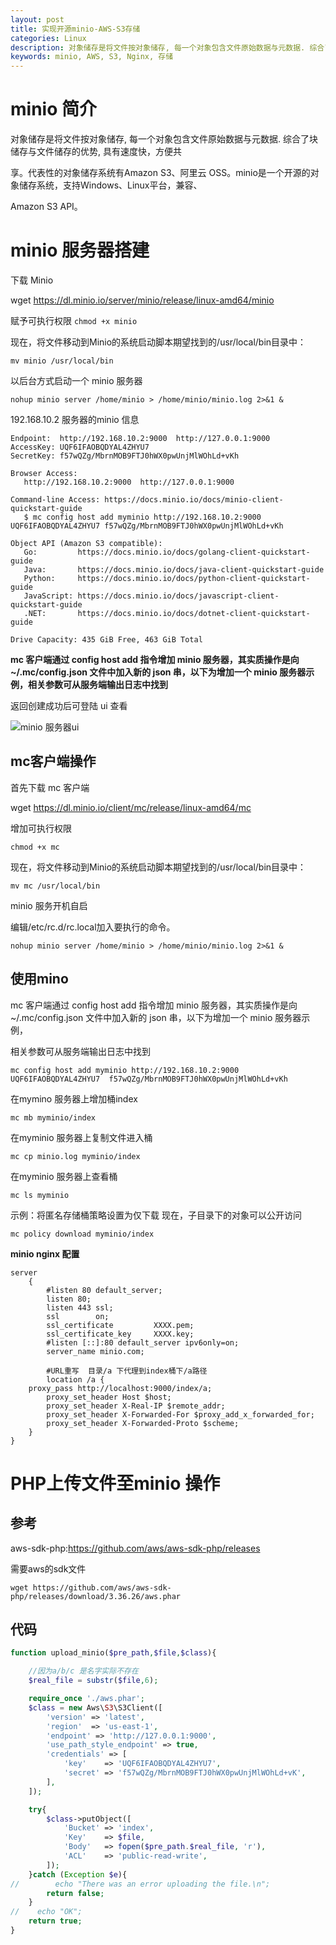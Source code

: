 ```yaml
---
layout: post
title: 实现开源minio-AWS-S3存储
categories: Linux
description: 对象储存是将文件按对象储存, 每一个对象包含文件原始数据与元数据. 综合了块储存与文件储存的优势具有速度快, 方便共享.代表性的对象储存系统有Amazon S3 阿里云 OSS.
keywords: minio, AWS, S3, Nginx, 存储
---
```




# minio 简介
对象储存是将文件按对象储存, 每一个对象包含文件原始数据与元数据. 综合了块储存与文件储存的优势, 具有速度快，方便共

享。代表性的对象储存系统有Amazon S3、阿里云 OSS。minio是一个开源的对象储存系统，支持Windows、Linux平台，兼容、

Amazon S3 API。

# minio 服务器搭建

下载 Minio

wget https://dl.minio.io/server/minio/release/linux-amd64/minio

赋予可执行权限
`chmod +x minio`

现在，将文件移动到Minio的系统启动脚本期望找到的/usr/local/bin目录中：

`mv minio /usr/local/bin`

以后台方式启动一个 minio 服务器

`nohup minio server /home/minio > /home/minio/minio.log 2>&1 &`

192.168.10.2 服务器的minio 信息
```
Endpoint:  http://192.168.10.2:9000  http://127.0.0.1:9000
AccessKey: UQF6IFAOBQDYAL4ZHYU7 
SecretKey: f57wQZg/MbrnMOB9FTJ0hWX0pwUnjMlWOhLd+vKh 

Browser Access:
   http://192.168.10.2:9000  http://127.0.0.1:9000

Command-line Access: https://docs.minio.io/docs/minio-client-quickstart-guide
   $ mc config host add myminio http://192.168.10.2:9000 UQF6IFAOBQDYAL4ZHYU7 f57wQZg/MbrnMOB9FTJ0hWX0pwUnjMlWOhLd+vKh

Object API (Amazon S3 compatible):
   Go:         https://docs.minio.io/docs/golang-client-quickstart-guide
   Java:       https://docs.minio.io/docs/java-client-quickstart-guide
   Python:     https://docs.minio.io/docs/python-client-quickstart-guide
   JavaScript: https://docs.minio.io/docs/javascript-client-quickstart-guide
   .NET:       https://docs.minio.io/docs/dotnet-client-quickstart-guide

Drive Capacity: 435 GiB Free, 463 GiB Total
```

**mc 客户端通过 config host add 指令增加 minio 服务器，其实质操作是向 ~/.mc/config.json 文件中加入新的 json 串，以下为增加一个 minio 服务器示例，相关参数可从服务端输出日志中找到**

返回创建成功后可登陆 ui 查看

![minio 服务器ui](http://onbsquc8n.bkt.clouddn.com/minio.bmp)

## mc客户端操作

首先下载 mc 客户端

wget https://dl.minio.io/client/mc/release/linux-amd64/mc

增加可执行权限

`chmod +x mc`

现在，将文件移动到Minio的系统启动脚本期望找到的/usr/local/bin目录中：

`mv mc /usr/local/bin`

minio 服务开机自启

编辑/etc/rc.d/rc.local加入要执行的命令。

`nohup minio server /home/minio > /home/minio/minio.log 2>&1 &`



## 使用mino

mc 客户端通过 config host add 指令增加 minio 服务器，其实质操作是向 ~/.mc/config.json 文件中加入新的 json 串，以下为增加一个 minio 服务器示例，

相关参数可从服务端输出日志中找到

`mc config host add myminio http://192.168.10.2:9000 UQF6IFAOBQDYAL4ZHYU7  f57wQZg/MbrnMOB9FTJ0hWX0pwUnjMlWOhLd+vKh`

在mymino 服务器上增加桶index

`mc mb myminio/index`

在myminio 服务器上复制文件进入桶

`mc cp minio.log myminio/index`

在myminio 服务器上查看桶

`mc ls myminio`

示例：将匿名存储桶策略设置为仅下载 现在，子目录下的对象可以公开访问

`mc policy download myminio/index`

**minio nginx 配置**

```nginx
server
    {
        #listen 80 default_server;
        listen 80;
        listen 443 ssl;
        ssl        on;
        ssl_certificate         XXXX.pem;
        ssl_certificate_key     XXXX.key;
        #listen [::]:80 default_server ipv6only=on;
        server_name minio.com;

        #URL重写  目录/a 下代理到index桶下/a路径
        location /a {
	proxy_pass http://localhost:9000/index/a;
       	proxy_set_header Host $host;
      	proxy_set_header X-Real-IP $remote_addr;
       	proxy_set_header X-Forwarded-For $proxy_add_x_forwarded_for;
       	proxy_set_header X-Forwarded-Proto $scheme;
	}        
}
```


# PHP上传文件至minio 操作

## 参考

aws-sdk-php:<https://github.com/aws/aws-sdk-php/releases>

需要aws的sdk文件

`wget https://github.com/aws/aws-sdk-php/releases/download/3.36.26/aws.phar`

## 代码

```php
function upload_minio($pre_path,$file,$class){

    //因为a/b/c 是名字实际不存在
    $real_file = substr($file,6);

    require_once './aws.phar';
    $class = new Aws\S3\S3Client([
        'version' => 'latest',
        'region'  => 'us-east-1',
        'endpoint' => 'http://127.0.0.1:9000',
        'use_path_style_endpoint' => true,
        'credentials' => [
            'key'    => 'UQF6IFAOBQDYAL4ZHYU7',
            'secret' => 'f57wQZg/MbrnMOB9FTJ0hWX0pwUnjMlWOhLd+vK',
        ],
    ]);

    try{
        $class->putObject([
            'Bucket' => 'index',
            'Key'    => $file,
            'Body'   => fopen($pre_path.$real_file, 'r'),
            'ACL'    => 'public-read-write',
        ]);
    }catch (Exception $e){
//        echo "There was an error uploading the file.\n";
        return false;
    }
//    echo "OK";
    return true;
}
```

















